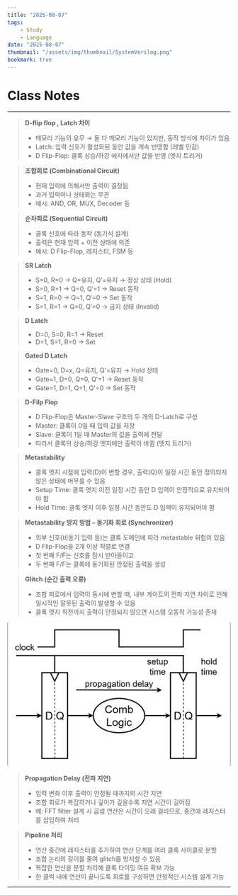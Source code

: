 ```yaml
---
title: "2025-08-07"
tags:
    - Study
    - Language
date: "2025-08-07"
thumbnail: "/assets/img/thumbnail/SystemVerilog.png"
bookmark: true
---
```


# Class Notes
---
> **D-flip flop , Latch 차이**
> - 메모리 기능의 유무 → 둘 다 메모리 기능이 있지만, 동작 방식에 차이가 있음
> - Latch: 입력 신호가 활성화된 동안 값을 계속 반영함 (레벨 민감)
> - D Flip-Flop: 클록 상승/하강 에지에서만 값을 반영 (엣지 트리거)

> **조합회로 (Combinational Circuit)**
> - 현재 입력에 의해서만 출력이 결정됨
> - 과거 입력이나 상태와는 무관
> - 예시: AND, OR, MUX, Decoder 등

> **순차회로 (Sequential Circuit)**
> - 클록 신호에 따라 동작 (동기식 설계)
> - 출력은 현재 입력 + 이전 상태에 의존
> - 예시: D Flip-Flop, 레지스터, FSM 등

> **SR Latch**
> - S=0, R=0 → Q=유지, Q′=유지 → 정상 상태 (Hold)
> - S=0, R=1 → Q=0, Q′=1 → Reset 동작
> - S=1, R=0 → Q=1, Q′=0 → Set 동작
> - S=1, R=1 → Q=0, Q′=0 → 금지 상태 (Invalid)

> **D Latch**
> - D=0, S=0, R=1 → Reset
> - D=1, S=1, R=0 → Set

> **Gated D Latch**
> - Gate=0, D=x, Q=유지, Q'=유지 → Hold 상태
> - Gate=1, D=0, Q=0, Q'=1 → Reset 동작
> - Gate=1, D=1, Q=1, Q'=0 → Set 동작

> **D-Filp Flop**
> - D Flip-Flop은 Master-Slave 구조의 두 개의 D-Latch로 구성
>  - Master: 클록이 0일 때 입력 값을 저장
>  - Slave: 클록이 1일 때 Master의 값을 출력에 전달
>  - 따라서 클록의 상승/하강 엣지에만 출력이 바뀜 (엣지 트리거)

> **Metastability**
> - 클록 엣지 시점에 입력(D)이 변할 경우, 출력(Q)이 일정 시간 동안 정의되지 않은 상태에 머무를 수 있음
>  - Setup Time: 클록 엣지 이전 일정 시간 동안 D 입력이 안정적으로 유지되어야 함
>  - Hold Time: 클록 엣지 이후 일정 시간 동안도 D 입력이 유지되어야 함

> **Metastability 방지 방법 – 동기화 회로 (Synchronizer)**
> - 외부 신호(비동기 입력 등)는 클록 도메인에 따라 metastable 위험이 있음
> - D Flip-Flop을 2개 이상 직렬로 연결
>  - 첫 번째 F/F는 신호를 잠시 받아들이고
>  - 두 번째 F/F는 클록에 동기화된 안정된 출력을 생성

> **Glitch (순간 출력 오류)**
> - 조합 회로에서 입력이 동시에 변할 때, 내부 게이트의 전파 지연 차이로 인해 일시적인 잘못된 출력이 발생할 수 있음
> - 클록 엣지 직전까지 출력이 안정되지 않으면 시스템 오동작 가능성 존재

![alt text](../../assets/img/Noh_Jinho/250807_1.png)

> **Propagation Delay (전파 지연)**
> - 입력 변화 이후 출력이 안정될 때까지의 시간 지연
> - 조합 회로가 복잡하거나 깊이가 깊을수록 지연 시간이 길어짐
> - 예: FFT filter 설계 시 곱셈 연산은 시간이 오래 걸리므로, 중간에 레지스터를 삽입하여 처리

> **Pipeline 처리**
> - 연산 중간에 레지스터를 추가하여 연산 단계를 여러 클록 사이클로 분할
> - 조합 논리의 길이를 줄여 glitch를 방지할 수 있음
> - 복잡한 연산을 분할 처리해 클록 타이밍 여유 확보 가능
> - 한 클럭 내에 연산이 끝나도록 회로를 구성하면 안정적인 시스템 설계 가능

---

### 